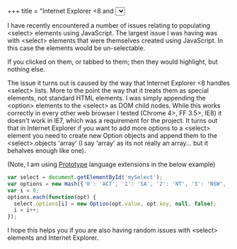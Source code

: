 +++
title = "Internet Explorer <8 and <select>"
template = "page.html"
date = 2010-08-23T03:34:00Z
[taxonomies]
tags = ["internet explorer","html"]
[extra]
mathjax = "tex-mml"
+++

I have recently encountered a number of issues relating to populating &lt;select&gt; elements using JavaScript. The largest issue I was having was with &lt;select&gt; elements that were themselves created using JavaScript. In this case the elements would be un-selectable.

<!-- more -->

If you clicked on them, or tabbed to them; then they would highlight, but nothing else.

The issue it turns out is caused by the way that Internet Explorer &lt;8 handles &lt;select&gt; lists. More to the point the way that it treats them as special elements, not standard HTML elements. I was simply appending the &lt;option&gt; elements to the &lt;select&gt; as DOM child nodes. While this works correctly in every other web browser I tested (Chrome 4>, FF 3.5>, IE8) it doesn't work in IE7, which was a requirement for the project. It turns out that in Internet Explorer if you want to add more options to a &lt;select&gt; element you need to create new Option objects and append them to the &lt;select&gt;.objects 'array' (I say 'array' as its not really an array... but it behalves enough like one).

(Note, I am using [Prototype][2] language extensions in the below example)
```js
var select = document.getElementById('mySelect');
var options = new Hash({'0': 'ACT', '1': 'SA', '2': 'NT', '3': 'NSW', '4': 'Vic', '5': 'Tas', '6': 'WA', '7': 'Qld'});
var i = 0;
options.each(function(opt) {
  select.options[i] = new Option(opt.value, opt.key, null, false);
  i = i++;
});
```

I hope this helps you if you are also having random issues with &lt;select&gt; elements and Internet Explorer.

[2]: http://prototypejs.org/ "Prototype JavaScript framework"
